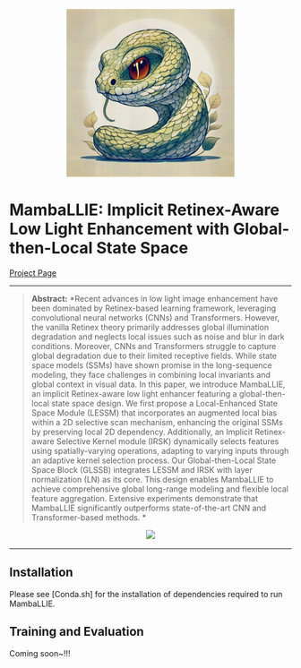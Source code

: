 <p align="center">
    <img src="img/logo.jpg" width="300">
</p>

# MambaLLIE: Implicit Retinex-Aware Low Light Enhancement with Global-then-Local State Space

<!-- [Paper](https://arxiv.org/pdf/2405.16105v1) |  -->
[Project Page](https://mamballie.github.io/anon/)

<hr />


> **Abstract:** *Recent advances in low light image enhancement have been dominated by Retinex-based learning framework, leveraging convolutional neural networks (CNNs) and Transformers. However, the vanilla Retinex theory primarily addresses global illumination degradation and neglects local issues such as noise and blur in dark conditions. Moreover, CNNs and Transformers struggle to capture global degradation due to their limited receptive fields. While state space models (SSMs) have shown promise in the long-sequence modeling, they face challenges in combining local invariants and global context in visual data. In this paper, we introduce MambaLLIE, an implicit Retinex-aware low light enhancer featuring a global-then-local state space design. We first propose a Local-Enhanced State Space Module (LESSM) that incorporates an augmented local bias within a 2D selective scan mechanism, enhancing the original SSMs by preserving local 2D dependency. Additionally, an Implicit Retinex-aware Selective Kernel module (IRSK) dynamically selects features using spatially-varying operations, adapting to varying inputs through an adaptive kernel selection process. Our Global-then-Local State Space Block (GLSSB) integrates LESSM and IRSK with layer normalization (LN) as its core. This design enables MambaLLIE to achieve comprehensive global long-range modeling and flexible local feature aggregation. Extensive experiments demonstrate that MambaLLIE significantly outperforms state-of-the-art CNN and Transformer-based methods. * 
>

<p align="center">
  <img width="800" src="img/pipeline.png">
</p>

---

## Installation

Please see [Conda.sh] for the installation of dependencies required to run MambaLLIE.

## Training and Evaluation

  Coming soon~!!!

<!-- ## Citation
If you use MambaLLIE, please consider citing:

    @article{weng2024mamballie,
        title={MambaLLIE: Implicit Retinex-Aware Low Light Enhancement with Global-then-Local State Space},
        author={Weng, Jiangwei and Yan, Zhiqiang and Tai, Ying and Qian, Jianjun and Yang, Jian and Li, Jun},
        journal={arXiv preprint arXiv:2405.16105},
        year={2024}
      }


## Contact
Should you have any question, please contact waynejoneswjw@gmail.com. -->